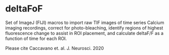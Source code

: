 # deltaFoF
Set of ImageJ (FIJI) macros to import raw TIF images of time series Calcium imaging recordings, correct for photo-bleaching, identify regions of highest fluorescence change to assist in ROI placement, and calculate deltaF/F as a function of time for each ROI. 

Please cite Caccavano et. al. J. Neurosci. 2020
